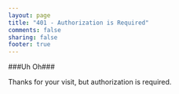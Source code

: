 ```yaml
---
layout: page
title: "401 - Authorization is Required"
comments: false
sharing: false
footer: true
---
```


###Uh Oh###

Thanks for your visit, but authorization is required. 
